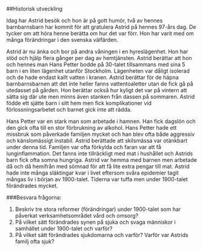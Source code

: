 ##Historisk utveckling

Idag har Astrid besök och hon är på gott humör, två av hennes barnbarnsbarn har kommit för att gratulera Astrid på hennes 97-års dag. De tycker om att höra henne berätta om hur det var förr. Hon har varit med om många förändringar i den svenska välfärden.

Astrid är nu änka och bor på andra våningen i en hyreslägenhet. Hon har stöd och hjälp flera gånger per dag av hemtjänsten. Astrid berättar att hon och hennes man Hans Petter bodde på 30-talet tillsammans med sina 5 barn i en liten lägenhet utanför Stockholm. Lägenheten var dåligt isolerad och de hade endast kallt vatten i kranen. Astrid berättar för de häpna barnbarnsbarnen att det inte heller fanns vattentoaletter utan de fick gå på utedasset på gården. Hon berättar också hur kyligt det var på vintern att sätta sig där ute men minns även stanken från dassen på sommaren. Astrid födde ett sjätte barn i sitt hem men fick komplikationer vid förlossningsarbetet och barnet gick inte att rädda.

Hans Petter var en stark man som arbetade i hamnen. Han fick dagslön och den gick ofta till en stor förbrukning av alkohol. Hans Petter hade ett missbruk som påverkade familjen mycket och han blev ofta både aggressiv och känslomässigt instabil. Astrid berättade att skilsmässa var otänkbart under denna tid. Familjen var ofta förkylda och faran var att få lunginflammation. Det fanns inte tillräckligt med mat i hushållet och Astrids barn fick ofta somna hungriga. Astrid var hemma med barnen men arbetade då och då hemifrån med sömnad för att få lite extra pengar till mat. Astrid hade inte många släktingar kvar i livet eftersom svåra epidemier tagit mångas liv i början av 1900-talet. Tiderna var tuffa men under 1900-talet förändrades mycket.

 
###Besvara frågorna:

1. Beskriv tre stora reformer (förändringar) under 1900-talet som har påverkat verksamhetsområdet vård och omsorg?
2. På vilket sätt förändrades synen på sjuka och svaga människor i samhället under 1900-talet och varför? 
3. På vilket sätt förändrades sjukdomarna och varför? Varför var Astrids familj ofta sjuk?
